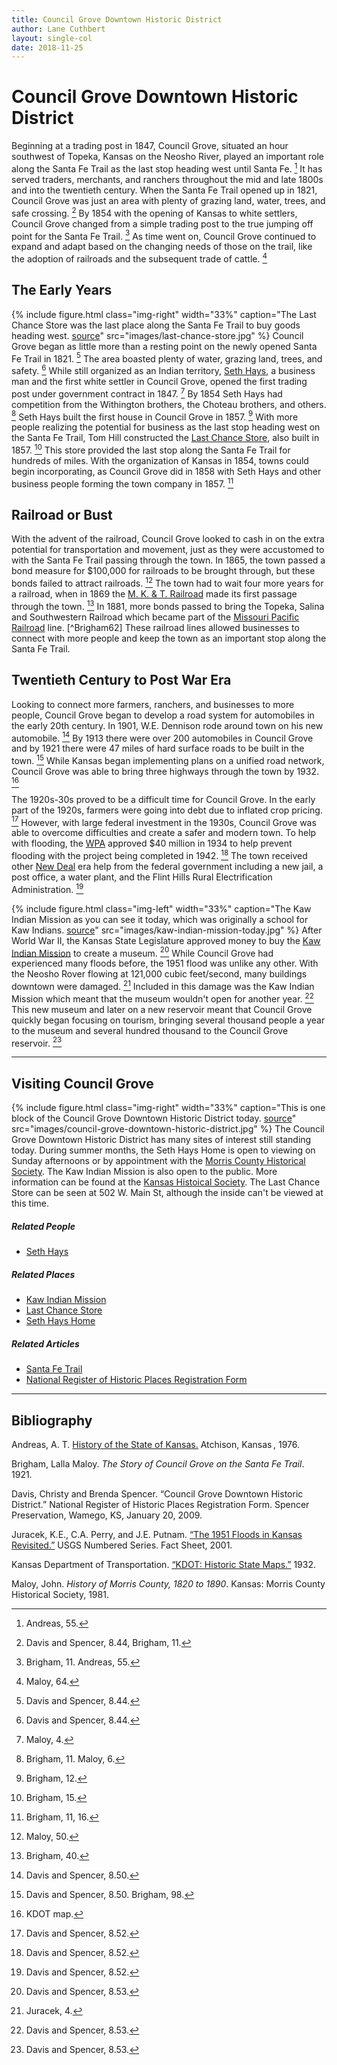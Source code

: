 ```yaml
---
title: Council Grove Downtown Historic District
author: Lane Cuthbert
layout: single-col
date: 2018-11-25
---
```


# Council Grove Downtown Historic District

Beginning at a trading post in 1847, Council Grove, situated an hour southwest of Topeka, Kansas on the Neosho River, played an important role along the Santa Fe Trail as the last stop heading west until Santa Fe. [^Andreas] It has served traders, merchants, and ranchers throughout the mid and late 1800s and into the twentieth century. When the Santa Fe Trail opened up in 1821, Council Grove was just an area with plenty of grazing land, water, trees, and safe crossing. [^NRHP-Brigham] By 1854 with the opening of Kansas to white settlers, Council Grove changed from a simple trading post to the true jumping off point for the Santa Fe Trail. [^Brigham-Andreas] As time went on, Council Grove continued to expand and adapt based on the changing needs of those on the trail, like the adoption of railroads and the subsequent trade of cattle. [^Maloy]

[^Andreas]: Andreas, 55. 
[^NRHP-Brigham]: Davis and Spencer, 8.44, Brigham, 11.
[^Brigham-Andreas]: Brigham, 11. Andreas, 55. 
[^Maloy]: Maloy, 64.

## The Early Years
{% include figure.html
  class="img-right"
  width="33%"
  caption="The Last Chance Store was the last place along the Santa Fe Trail to buy goods heading west. [source](https://en.wikipedia.org/wiki/Last_Chance_Store)"
  src="images/last-chance-store.jpg"
%}
Council Grove began as little more than a resting point on the newly opened Santa Fe Trail in 1821. [^NRHP8441] The area boasted plenty of water, grazing land, trees, and safety. [^NRHP8442] While still organized as an Indian territory, [Seth Hays](https://www.kshs.org/kansapedia/seth-millington-hays/17339), a business man and the first white settler in Council Grove,  opened the first trading post under government contract in 1847. [^Maloy2] By 1854 Seth Hays had competition from the Withington brothers, the Choteau brothers, and others. [^Brigham-Maloy] Seth Hays built the first house in Council Grove in 1857. [^Brigham12] With more people realizing the potential for business as the last stop heading west on the Santa Fe Trail, Tom Hill constructed the [Last Chance Store](https://en.wikipedia.org/wiki/Last_Chance_Store), also built in 1857. [^Brigham15] This store provided the last stop along the Santa Fe Trail for hundreds of miles. With the organization of Kansas in 1854, towns could begin incorporating, as Council Grove did in 1858 with Seth Hays and other business people forming the town company in 1857. [^Brigham1116]

[^NRHP8441]: Davis and Spencer, 8.44.
[^NRHP8442]: Davis and Spencer, 8.44.
[^Maloy2]: Maloy, 4.
[^Brigham-Maloy]: Brigham, 11. Maloy, 6.
[^Brigham12]: Brigham, 12.
[^Brigham15]: Brigham, 15.
[^Brigham1116]: Brigham, 11, 16.


## Railroad or Bust
With the advent of the railroad, Council Grove looked to cash in on the extra potential for transportation and movement, just as they were accustomed to with the Santa Fe Trail passing through the town. In 1865, the town passed a bond measure for $100,000 for railroads to be brought through, but these bonds failed to attract railroads. [^Maloy50] The town had to wait four more years for a railroad, when in 1869 the [M. K. & T. Railroad](https://en.wikipedia.org/wiki/Missouri%E2%80%93Kansas%E2%80%93Texas_Railroad) made its first passage through the town. [^Brigham40] In 1881, more bonds passed to bring the Topeka, Salina and Southwestern Railroad which became part of the [Missouri Pacific Railroad](https://en.wikipedia.org/wiki/Missouri_Pacific_Railroad) line. [^Brigham62] These railroad lines allowed businesses to connect with more people and keep the town as an important stop along the Santa Fe Trail.

[^Maloy50]: Maloy, 50.
[^Brigham40]: Brigham, 40.
[^Brighm62]: Brigham, 62.

## Twentieth Century to Post War Era
Looking to connect more farmers, ranchers, and businesses to more people, Council Grove began to develop a road system for automobiles in the early 20th century. In 1901, W.E. Dennison rode around town on his new automobile. [^NRHP8501] By 1913 there were over 200 automobiles in Council Grove and by 1921 there were 47 miles of hard surface roads to be built in the town. [^NRHP850-Brigham98] While Kansas began implementing plans on a unified road network, Council Grove was able to bring three highways through the town by 1932. [^KDOT]

[^NRHP8501]: Davis and Spencer, 8.50.
[^NRHP850-Brigham98]: Davis and Spencer, 8.50. Brigham, 98.
[^KDOT]: KDOT map.

The 1920s-30s proved to be a difficult time for Council Grove. In the early part of the 1920s, farmers were going into debt due to inflated crop pricing. [^NRHP8521] However, with large federal investment in the 1930s, Council Grove was able to overcome difficulties and create a safer and modern town. To help with flooding, the [WPA](https://en.wikipedia.org/wiki/Works_Progress_Administration) approved $40 million in 1934 to help prevent flooding with the project being completed in 1942. [^NRHP8522] The town received other [New Deal](https://en.wikipedia.org/wiki/New_Deal) era help from the federal government including a new jail, a post office, a water plant, and the Flint Hills Rural Electrification Administration. [^NRHP8553]

[^NRHP8521]: Davis and Spencer, 8.52.
[^NRHP8522]: Davis and Spencer, 8.52.
[^NRHP8553]: Davis and Spencer, 8.52.

{% include figure.html
  class="img-left"
  width="33%"
  caption="The Kaw Indian Mission as you can see it today, which was originally a school for Kaw Indians. [source](https://www.kshs.org/p/american-indian-homes-in-kansas-kaw-mission/11863)"
  src="images/kaw-indian-mission-today.jpg"
%}
After World War II, the Kansas State Legislature approved money to buy the [Kaw Indian Mission](https://www.kshs.org/index.php?url=kaw_mission) to create a museum. [^NRHP8531] While Council Grove had experienced many floods before, the 1951 flood was unlike any other. With the Neosho Rover flowing at 121,000 cubic feet/second, many buildings downtown were damaged. [^Juracek4] Included in this damage was the Kaw Indian Mission which meant that the museum wouldn't open for another year. [^NRHP8532] This new museum and later on a new reservoir meant that Council Grove quickly began focusing on tourism, bringing several thousand people a year to the museum and several hundred thousand to the Council Grove reservoir. [^NRHP8533]

[^NRHP8531]: Davis and Spencer, 8.53.
[^Juracek4]: Juracek, 4. 
[^NRHP8532]: Davis and Spencer, 8.53.
[^NRHP8533]: Davis and Spencer, 8.53.

*** 

## Visiting Council Grove
{% include figure.html
  class="img-right"
  width="33%"
  caption="This is one block of the Council Grove Downtown Historic District today. [source](https://www.kshs.org/natreg/natreg_listings/search/county:MR)"
  src="images/council-grove-downtown-historic-district.jpg"
%}
The Council Grove Downtown Historic District has many sites of interest still standing today. During summer months, the Seth Hays Home is open to viewing on Sunday afternoons or by appointment with the [Morris County Historical Society](https://morriscountyhistory.us/our-collections/). The Kaw Indian Mission is also open to the public. More information can be found at the [Kansas Histoical Society](https://www.kshs.org/index.php?url=kaw_mission). The Last Chance Store can be seen at 502 W. Main St, although the inside can't be viewed at this time.

##### Related People
* [Seth Hays](https://www.kshs.org/kansapedia/seth-millington-hays/17339)

##### Related Places
* [Kaw Indian Mission](https://www.kshs.org/index.php?url=kaw_mission)
* [Last Chance Store](https://www.nps.gov/articles/new-chances-for-the-last-chance-store-council-grove-kansas.htm)
* [Seth Hays Home](https://morriscountyhistory.us/our-collections/)

##### Related Articles
* [Santa Fe Trail](https://www.nps.gov/safe/index.htm)
* [National Register of Historic Places Registration Form](https://www.kshs.org/resource/national_register/nominationsNRDB/Morris_CouncilGroveDowntownHistoricDistrictNR.pdf)

***

## Bibliography
Andreas, A. T. [History of the State of Kansas.](http://hdl.handle.net/2027/osu.32435027247097) Atchison, Kansas , 1976. 

Brigham, Lalla Maloy. _The Story of Council Grove on the Santa Fe Trail_. 1921.

Davis, Christy and Brenda Spencer. “Council Grove Downtown Historic District.” National Register of Historic Places Registration Form. Spencer Preservation, Wamego, KS, January 20, 2009.

Juracek, K.E., C.A. Perry, and J.E. Putnam. [“The 1951 Floods in Kansas Revisited.”](http://pubs.er.usgs.gov/publication/fs04101) USGS Numbered Series. Fact Sheet, 2001.

Kansas Department of Transportation. [“KDOT: Historic State Maps.”](https://www.ksdot.org/bureaus/burTransPlan/maps/HistoricStateMaps.asp) 1932.

Maloy, John. _History of Morris County, 1820 to 1890_. Kansas: Morris County Historical Society, 1981.
